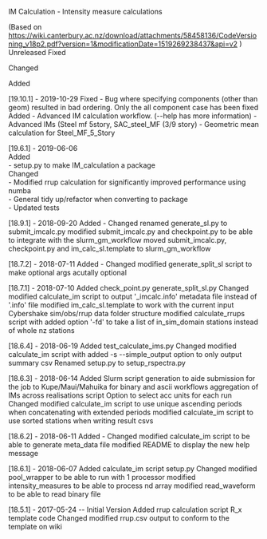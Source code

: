 IM Calculation - Intensity measure calculations

(Based on https://wiki.canterbury.ac.nz/download/attachments/58458136/CodeVersioning_v18p2.pdf?version=1&modificationDate=1519269238437&api=v2 )
Unreleased
Fixed

Changed

Added

[19.10.1] - 2019-10-29
Fixed
    - Bug where specifying components (other than geom) resulted in bad ordering. Only the all component case has been fixed
Added
    - Advanced IM calculation workflow. (--help has more information)
    - Advanced IMs (Steel mf 5story, SAC_steel_MF (3/9 story)
    - Geometric mean calculation for Steel_MF_5_Story

[19.6.1] - 2019-06-06  
Added  
    - setup.py to make IM_calculation a package  
Changed  
    - Modified rrup calculation for significantly improved performance using numba  
    - General tidy up/refactor when converting to package  
    - Updated tests  

[18.9.1] - 2018-09-20
Added
    -
Changed
    renamed generate_sl.py to submit_imcalc.py
    modified submit_imcalc.py and checkpoint.py to be able to integrate with the slurm_gm_workflow
    moved submit_imcalc.py, checkpoint.py and im_calc_sl.template to slurm_gm_workflow
    

[18.7.2] - 2018-07-11
Added
    -
Changed
    modified generate_split_sl script to make optional args acutally optional


[18.7.1] - 2018-07-10
Added
    check_point.py
    generate_split_sl.py
Changed
    modified calculate_im script to output '_imcalc.info' metadata file instead of '.info' file
    modified im_calc_sl.template to work with the current input Cybershake sim/obs/rrup data folder structure
    modified calculate_rrups script with added option '-fd' to take a list of in_sim_domain stations instead of whole nz stations 


[18.6.4] - 2018-06-19
Added
    test_calculate_ims.py
Changed
    modified calculate_im script with added -s --simple_output option to only output summary csv
    Renamed setup.py to setup_rspectra.py


[18.6.3] - 2018-06-14
Added
    Slurm script generation to aide submission for the job to Kupe/Maui/Mahuika for binary and ascii workflows
    aggregation of IMs across realisations script
    Option to select acc units for each run
Changed
    modified calculate_im script to use unique ascending periods when concatenating with extended periods
    modified calculate_im script to use sorted stations when writing result csvs


[18.6.2] - 2018-06-11
Added
    -
Changed
    modified calculate_im script to be able to generate meta_data file
    modified README to display the new help message

[18.6.1] - 2018-06-07
Added
    calculate_im script
    setup.py
Changed
    modified pool_wrapper to be able to run with 1 processor
    modified intensity_measures to be able to process nd array
    modified read_waveform to be able to read binary file


[18.5.1] - 2017-05-24 -- Initial Version
Added
    rrup calculation script
    R_x template code
Changed
    modified rrup.csv output to conform to the template on wiki



